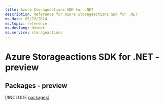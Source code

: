 ```yaml
---
title: Azure Storageactions SDK for .NET
description: Reference for Azure Storageactions SDK for .NET
ms.date: 05/29/2024
ms.topic: reference
ms.devlang: dotnet
ms.service: storageactions
---
```

# Azure Storageactions SDK for .NET - preview
## Packages - preview
[!INCLUDE [packages](storageactions-index.md)]